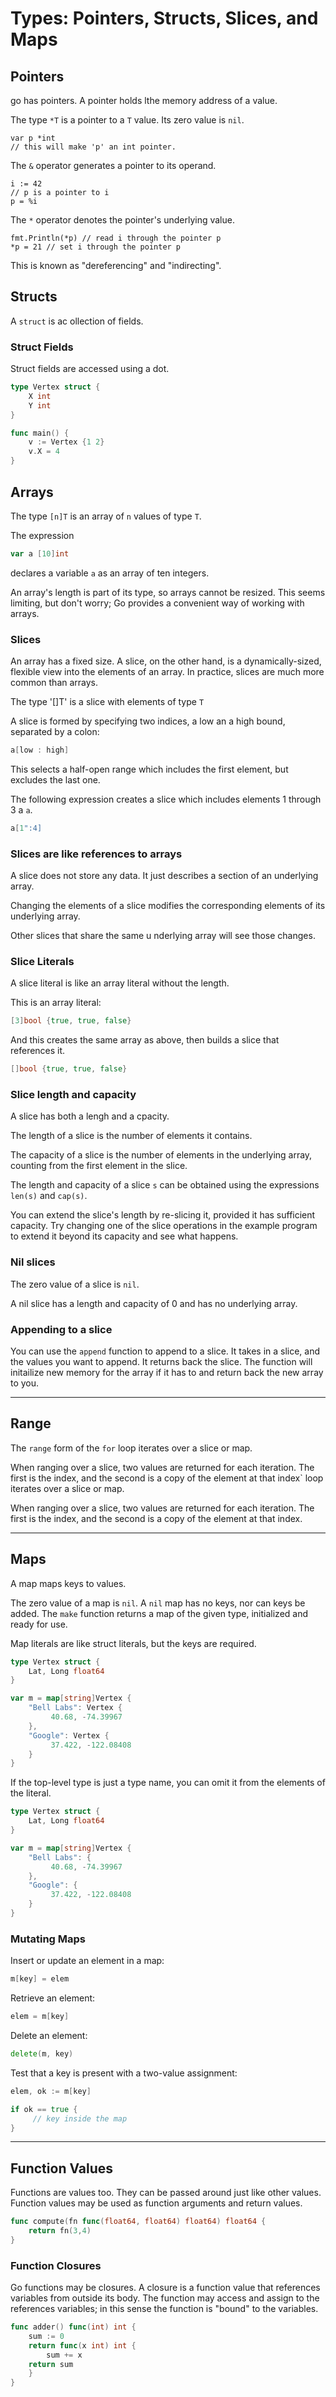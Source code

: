 # Types: Pointers, Structs, Slices, and Maps

## Pointers

go has pointers. A pointer holds lthe memory address of a value.

The type `*T` is a pointer to a `T` value. Its zero value is `nil`.

```
var p *int
// this will make 'p' an int pointer.
```

The `&` operator generates a pointer to its operand.

```
i := 42
// p is a pointer to i
p = %i
```

The `*` operator denotes the pointer's underlying value.

```
fmt.Println(*p) // read i through the pointer p
*p = 21 // set i through the pointer p
```

This is known as "dereferencing" and "indirecting".

## Structs

A `struct` is ac ollection of fields.

### Struct Fields

Struct fields are accessed using a dot.

```go
type Vertex struct {
	X int
	Y int
}

func main() {
	v := Vertex {1 2}
	v.X = 4
}
```

## Arrays

The type `[n]T` is an array of `n` values of type `T`.

The expression 

```go
var a [10]int
```

declares a variable `a` as an array of ten integers.

An array's length is part of its type, so arrays cannot be resized. This seems limiting, but don't worry; Go provides a convenient way of working with arrays.

### Slices

An array has a fixed size. A slice, on the other hand, is a dynamically-sized, flexible view into the elements of an array. In practice, slices are much more common than arrays.

The type '[]T' is a slice with elements of type `T`

A slice is formed by specifying two indices, a low an a high bound, separated by a colon:

```go
a[low : high]
```

This selects a half-open range which includes the first element, but excludes the last one.

The following expression creates a slice which includes elements 1 through 3 a `a`.

```go
a[1":4]
```

### Slices are like references to arrays

A slice does not store any data. It just describes a section of an underlying array.

Changing the elements of a slice modifies the corresponding elements of its underlying array.

Other slices that share the same u nderlying array will see those changes.

### Slice Literals

A slice literal is like an array literal without the length.

This is an array literal:

```go
[3]bool {true, true, false}
```

And this creates the same array as above, then builds a slice that references it.

```go
[]bool {true, true, false}
```

### Slice length and capacity

A slice has both a lengh and a cpacity.

The length of a slice is the number of elements it contains.

The capacity of a slice is the number of elements in the underlying array, counting from the first element in the slice.

The length and capacity of a slice `s` can be obtained using the expressions `len(s)` and `cap(s)`.

You can extend the slice's length by re-slicing it, provided it has sufficient capacity. Try changing one of the slice operations in the example program to extend it beyond its capacity and see what happens.

### Nil slices

The zero value of a slice is `nil`.

A nil slice has a length and capacity of 0 and has no underlying array.

### Appending to a slice

You can use the `append` function to append to a slice. It takes in a slice, and the values you want to append. It returns back the slice. The function will initailize new memory for the array if it has to and return back the new array to you.

---

## Range

The `range` form of the `for` loop iterates over a slice or map.

When ranging over a slice, two values are returned for each iteration. The first is the index, and the second is a copy of the element at that index` loop iterates over a slice or map.

When ranging over a slice, two values are returned for each iteration. The first is the index, and the second is a copy of the element at that index.

---

## Maps

A map maps keys to values.

The zero value of a map is `nil`. A `nil` map has no keys, nor can keys be added. The `make` function returns a map of the given type, initialized and ready for use.

Map literals are like struct literals, but the keys are required.

```go
type Vertex struct {
    Lat, Long float64
}

var m = map[string]Vertex {
    "Bell Labs": Vertex {
         40.68, -74.39967
    },
    "Google": Vertex {
         37.422, -122.08408
    }
}

```

If the top-level type is just a type name, you can omit it from the elements of the literal.


```go
type Vertex struct {
    Lat, Long float64
}

var m = map[string]Vertex {
    "Bell Labs": {
         40.68, -74.39967
    },
    "Google": {
         37.422, -122.08408
    }
}

```

### Mutating Maps

Insert or update an element in a map:

```go
m[key] = elem
```

Retrieve an element:

```go
elem = m[key]
```

Delete an element:

```go
delete(m, key)
```

Test that a key is present with a two-value assignment:

```go
elem, ok := m[key]

if ok == true {
     // key inside the map
}
```

---

## Function Values

Functions are values too. They can be passed around just like other values. Function values may be used as function arguments and return values.


```go
func compute(fn func(float64, float64) float64) float64 {
	return fn(3,4)
}
```
### Function Closures

Go functions may be closures. A closure is a function value that references variables from outside its body. The function may access and assign to the references variables; in this sense the function is "bound" to the variables.

```go
func adder() func(int) int {
    sum := 0
    return func(x int) int {
        sum += x
	return sum
    }
}
```

